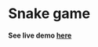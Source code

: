 Snake game
================

**See live demo [here](https://luc4sguilherme.github.io/snake-game-ai/)**
